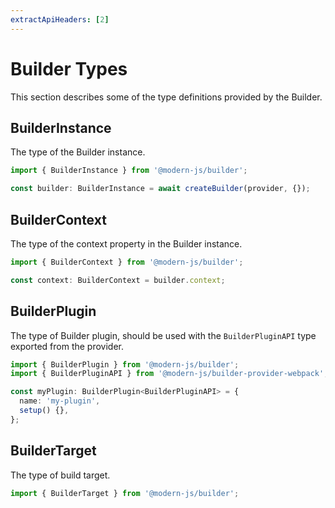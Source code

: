 ```yaml
---
extractApiHeaders: [2]
---
```


# Builder Types

This section describes some of the type definitions provided by the Builder.

## BuilderInstance

The type of the Builder instance.

```ts
import { BuilderInstance } from '@modern-js/builder';

const builder: BuilderInstance = await createBuilder(provider, {});
```

## BuilderContext

The type of the context property in the Builder instance.

```ts
import { BuilderContext } from '@modern-js/builder';

const context: BuilderContext = builder.context;
```

## BuilderPlugin

The type of Builder plugin, should be used with the `BuilderPluginAPI` type exported from the provider.

```ts
import { BuilderPlugin } from '@modern-js/builder';
import { BuilderPluginAPI } from '@modern-js/builder-provider-webpack';

const myPlugin: BuilderPlugin<BuilderPluginAPI> = {
  name: 'my-plugin',
  setup() {},
};
```

## BuilderTarget

The type of build target.

```ts
import { BuilderTarget } from '@modern-js/builder';
```
